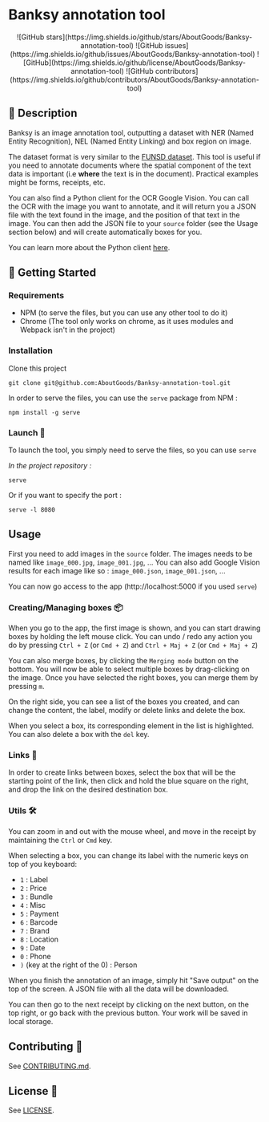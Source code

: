 # Banksy annotation tool 
<p align="center">
![GitHub stars](https://img.shields.io/github/stars/AboutGoods/Banksy-annotation-tool)
![GitHub issues](https://img.shields.io/github/issues/AboutGoods/Banksy-annotation-tool)
![GitHub](https://img.shields.io/github/license/AboutGoods/Banksy-annotation-tool)
![GitHub contributors](https://img.shields.io/github/contributors/AboutGoods/Banksy-annotation-tool)
</p>

## 📃 Description

Banksy is an image annotation tool, outputting a dataset with NER (Named Entity Recognition), NEL (Named Entity Linking) and box region on image. 

The dataset format is very similar to the [FUNSD dataset](https://guillaumejaume.github.io/FUNSD/).
This tool is useful if you need to annotate documents where the spatial component of the text data is important (i.e **where** the text is in the document). Practical examples might be forms, receipts, etc.

You can also find a Python client for the OCR Google Vision. You can call the OCR with the image you want to annotate, and it will return you a JSON file with the text found in the image, and the position of that text in the image.
You can then add the JSON file to your `source` folder (see the Usage section below) and will create automatically boxes for you. 

You can learn more about the Python client [here](/vision/README.md).

## 🔧 Getting Started 

### Requirements
- NPM (to serve the files, but you can use any other tool to do it)
- Chrome (The tool only works on chrome, as it uses modules and Webpack isn't in the project)

### Installation

Clone this project

```
git clone git@github.com:AboutGoods/Banksy-annotation-tool.git
```

In order to serve the files, you can use the `serve` package from NPM :

```
npm install -g serve
```

### Launch 🚀

To launch the tool, you simply need to serve the files, so you can use `serve` 

*In the project repository :*

```
serve
```

Or if you want to specify the port :

```
serve -l 8080
```

## Usage 

First you need to add images in the `source` folder. The images needs to be named like `image_000.jpg`, `image_001.jpg`, ... You can also add Google Vision results for each image like so : `image_000.json`, `image_001.json`, ...

You can now go access to the app (http://localhost:5000 if you used `serve`)

### Creating/Managing boxes 📦

When you go to the app, the first image is shown, and you can start drawing boxes by holding the left mouse click. You can undo / redo any action you do by pressing `Ctrl + Z` (or `Cmd + Z`) and `Ctrl + Maj + Z` (or `Cmd + Maj + Z`)

You can also merge boxes, by clicking the `Merging mode` button on the bottom. You will now be able to select multiple boxes by drag-clicking on the image. Once you have selected the right boxes, you can merge them by pressing `m`.

On the right side, you can see a list of the boxes you created, and can change the content, the label, modify or delete links and delete the box. 

When you select a box, its corresponding element in the list is highlighted.
You can also delete a box with the `del` key.

### Links 🔗

In order to create links between boxes, select the box that will be the starting point of the link, then click and hold the blue square on the right, and drop the link on the desired destination box.

### Utils 🛠

You can zoom in and out with the mouse wheel, and move in the receipt by maintaining the `Ctrl` or `Cmd` key.

When selecting a box, you can change its label with the numeric keys on top of you keyboard:

- `1` : Label
- `2` : Price
- `3` : Bundle
- `4` : Misc
- `5` : Payment
- `6` : Barcode
- `7` : Brand
- `8` : Location
- `9` : Date
- `0` : Phone
- `)` (key at the right of the 0) : Person


When you finish the annotation of an image, simply hit "Save output" on the top of the screen. A JSON file with all the data will be downloaded.

You can then go to the next receipt by clicking on the next button, on the top right, or go back with the previous button. Your work will be saved in local storage.

## Contributing 🤝

See [CONTRIBUTING.md](/CONTRIBUTING.md).

## License 📃

See [LICENSE](/LICENSE).



